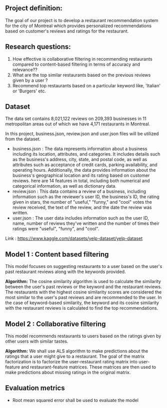 ## Project definition:
The goal of our project is to develop a restaurant recommendation system for the city of Montreal which provides personalized recommendations based on customer's reviews and ratings for the restaurant.

## Research questions:
1. How effective is collaborative filtering in recommending restaurants compared to content-based filtering in terms of accuracy and relevance??
2. What are the top similar restaurants based on the previous reviews given by a user ?
3. Recommend top restaurants based on a particular keyword like, 'Italian' or 'Burgers' etc.

## Dataset

The data set contains 8,021,122 reviews on 209,393 businesses in 11 metropolitan areas out of which we have 4,171 restaurants in Montreal.

In this project, business.json, review.json and user.json files will be utilized from the dataset.

* business.json : The data represents information about a business including its location, attributes, and categories. It includes details such as the business's address, city, state, and postal code, as well as attributes such as acceptance of credit cards, parking availability, and operating hours. Additionally, the data provides information about the business's geographical location and its rating based on customer reviews. here are 14 features in total, including both numerical and categorical information, as well as dictionary data.
* review.json : This data contains a review of a business, including information such as the reviewer's user ID, the business's ID, the rating given in stars, the number of "useful," "funny," and "cool" votes the review received, the text of the review, and the date the review was written.
* user.json : The user data includes information such as the user ID, name, number of reviews they've written and the number of times their ratings were "useful", "funny", and "cool". 

Link : https://www.kaggle.com/datasets/yelp-dataset/yelp-dataset

## Model 1 : Content based filtering
This model focuses on suggesting restaurants to a user based on the user's past restaurant reviews along with the keywords provided.

**Algorithm:**
The cosine similarity algorithm is used to calculate the similarity between the user's past reviews or the keyword and the restaurant reviews. The restaurants with the highest cosine similarity scores are considered the most similar to the user's past reviews and are recommended to the user. In the case of keyword-based similarity, the keyword and its cosine similarity with the restaurant reviews is calculated to find the top recommendations.

## Model 2 : Collaborative filtering

This model recommends restaurants to users based on the ratings given by other users with similar tastes.

**Algorithm:**
We shall use ALS algorithm to make predictions about the ratings that a user might give to a restaurant. The goal of the matrix factorization is to factorize the user-restaurant rating matrix into user-feature and restaurant-feature matrices. These matrices are then used to make predictions about missing ratings in the original matrix.

## Evaluation metrics
- Root mean squared error shall be used to evaluate the model
